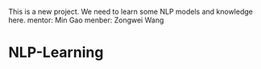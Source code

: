 This is a new project. We need to learn some NLP models and knowledge here.
mentor: Min Gao
menber: Zongwei Wang
# NLP-Learning
